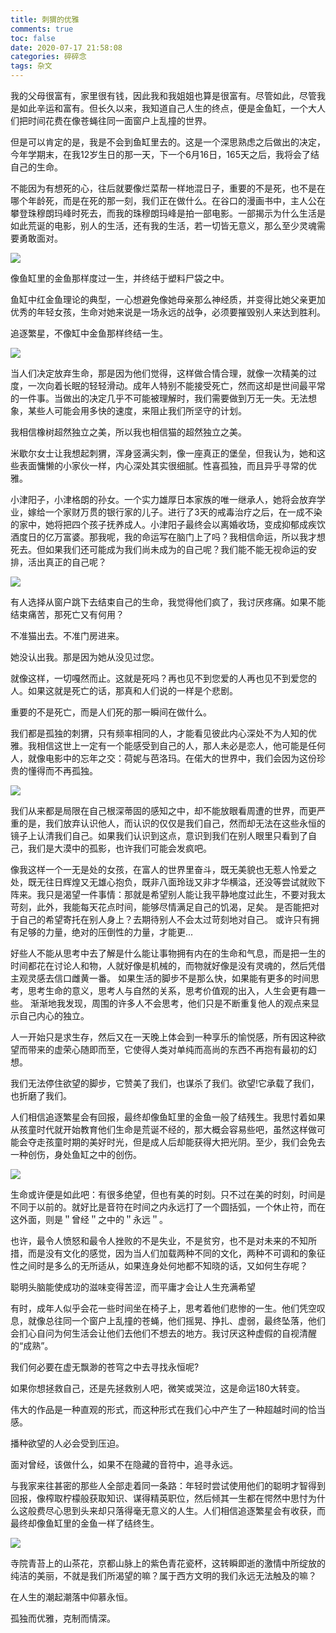 ```yaml
---
title: 刺猬的优雅
comments: true
toc: false
date: 2020-07-17 21:58:08
categories: 碎碎念
tags: 杂文
---
```


我的父母很富有，家里很有钱，因此我和我姐姐也算是很富有。尽管如此，尽管我是如此辛运和富有。但长久以来，我知道自己人生的终点，便是金鱼缸，一个大人们把时间花费在像苍蝇往同一面窗户上乱撞的世界。

<!-- more -->

但是可以肯定的是，我是不会到鱼缸里去的。这是一个深思熟虑之后做出的决定，今年学期末，在我12岁生日的那一天，下一个6月16日，165天之后，我将会了结自己的生命。

不能因为有想死的心，往后就要像烂菜帮一样地混日子，重要的不是死，也不是在哪个年龄死，而是在死的那一刻，我们正在做什么。在谷口的漫画书中，主人公在攀登珠穆朗玛峰时死去，而我的珠穆朗玛峰是拍一部电影。一部揭示为什么生活是如此荒诞的电影，别人的生活，还有我的生活，若一切皆无意义，那么至少灵魂需要勇敢面对。

![](https://img9.doubanio.com/view/photo/l/public/p489353764.webp)

像鱼缸里的金鱼那样度过一生，并终结于塑料尸袋之中。

鱼缸中红金鱼理论的典型，一心想避免像她母亲那么神经质，并变得比她父亲更加优秀的年轻女孩，生命对她来说是一场永远的战争，必须要摧毁别人来达到胜利。

追逐繁星，不像缸中金鱼那样终结一生。

![](https://img9.doubanio.com/view/photo/l/public/p2243147106.webp)

当人们决定放弃生命，那是因为他们觉得，这样做合情合理，就像一次精美的过度，一次向着长眠的轻轻滑动。成年人特别不能接受死亡，然而这却是世间最平常的一件事。当做出的决定几乎不可能被理解时，我们需要做到万无一失。无法想象，某些人可能会用多快的速度，来阻止我们所坚守的计划。

我相信橡树超然独立之美，所以我也相信猫的超然独立之美。

米歇尔女士让我想起刺猬，浑身竖满尖刺，像一座真正的堡垒，但我认为，她和这些表面慵懒的小家伙一样，内心深处其实很细腻。性喜孤独，而且异乎寻常的优雅。

小津阳子，小津格朗的孙女。一个实力雄厚日本家族的唯一继承人，她将会放弃学业，嫁给一个家财万贯的银行家的儿子。进行了3天的戒毒治疗之后，在一成不染的家中，她将把四个孩子抚养成人。小津阳子最终会以离婚收场，变成抑郁成疾饮酒度日的亿万富婆。那我呢，我的命运写在脑门上了吗？我相信命运，所以我才想死去。但如果我们还可能成为我们尚未成为的自己呢？我们能不能无视命运的安排，活出真正的自己呢？

![](https://img9.doubanio.com/view/photo/l/public/p2243145805.webp)

有人选择从窗户跳下去结束自己的生命，我觉得他们疯了，我讨厌疼痛。如果不能结束痛苦，那死亡又有何用？

不准猫出去。不准门房进来。

她没认出我。那是因为她从没见过您。

就像这样，一切嘎然而止。这就是死吗？再也见不到您爱的人再也见不到爱您的人。如果这就是死亡的话，那真和人们说的一样是个悲剧。

重要的不是死亡，而是人们死的那一瞬间在做什么。

我们都是孤独的刺猬，只有频率相同的人，才能看见彼此内心深处不为人知的优雅。我相信这世上一定有一个能感受到自己的人，那人未必是恋人，他可能是任何人，就像电影中的忘年之交：荷妮与芭洛玛。在偌大的世界中，我们会因为这份珍贵的懂得而不再孤独。

![](https://img9.doubanio.com/view/photo/l/public/p489351977.webp)

我们从来都是局限在自己根深蒂固的感知之中，却不能放眼看周遭的世界，而更严重的是，我们放弃认识他人，而认识的仅仅是我们自己，然而却无法在这些永恒的镜子上认清我们自己。如果我们认识到这点，意识到我们在别人眼里只看到了自己，我们是大漠中的孤影，也许我们可能会发疯吧。

像我这样一个一无是处的女孩，在富人的世界里奋斗，既无美貌也无惹人怜爱之处，既无往日辉煌又无雄心抱负，既非八面玲珑又非才华横溢，还没等尝试就败下阵来。我只是渴望一件事情：那就是希望别人能让我平静地度过此生，不要对我太苛刻，此外，我能每天花点时间，能够尽情满足自己的饥渴，足矣。 是否能把对于自己的希望寄托在别人身上？去期待别人不会太过苛刻地对自己。 或许只有拥有足够的力量，绝对的压倒性的力量，才能更...

好些人不能从思考中去了解是什么能让事物拥有内在的生命和气息，而是把一生的时间都花在讨论人和物，人就好像是机械的，而物就好像是没有灵魂的，然后凭借主观灵感去信口雌黄一番。 如果生活的脚步不是那么快，如果能有更多的时间思考，思考生命的意义，思考人与自然的关系，思考价值观的出入，人生会更有趣一些。 渐渐地我发现，周围的许多人不会思考，他们只是不断重复他人的观点来显示自己内心的独立。

人一开始只是求生存，然后又在一天晚上体会到一种享乐的愉悦感，所有因这种欲望而带来的虚荣心随即而至，它使得人类对单纯而高尚的东西不再抱有最初的幻想。

我们无法停住欲望的脚步，它赞美了我们，也谋杀了我们。欲望!它承载了我们，也折磨了我们。

人们相信追逐繁星会有回报，最终却像鱼缸里的金鱼一般了结残生。我思忖着如果从孩童时代就开始教育他们生命是荒诞不经的，那大概会容易些吧，虽然这样做可能会夺走孩童时期的美好时光，但是成人后却能获得大把光阴。至少，我们会免去一种创伤，身处鱼缸之中的创伤。

![](https://img9.doubanio.com/view/photo/l/public/p2243145475.webp)

生命或许便是如此吧：有很多绝望，但也有美的时刻。只不过在美的时刻，时间是不同于以前的。就好比是音符在时间之内永远打了一个圆括弧，一个休止符，而在这外面，则是＂曾经＂之中的＂永远＂。

也许，最令人愤怒和最令人挫败的不是失业，不是贫穷，也不是对未来的不知所措，而是没有文化的感觉，因为当人们加载两种不同的文化，两种不可调和的象征性之间时是多么的无所适从，如果连身处何地都不知晓的话，又如何生存呢？

聪明头脑能使成功的滋味变得苦涩，而平庸才会让人生充满希望

有时，成年人似乎会花一些时间坐在椅子上，思考着他们悲惨的一生。他们凭空叹息，就像总往同一个窗户上乱撞的苍蝇，他们摇晃、挣扎、虚弱，最终坠落，他们会扪心自问为何生活会让他们去他们不想去的地方。我讨厌这种虚假的自视清醒的“成熟”。

我们何必要在虚无飘渺的苍穹之中去寻找永恒呢?


如果你想拯救自己，还是先拯救别人吧，微笑或哭泣，这是命运180大转变。

伟大的作品是一种直观的形式，而这种形式在我们心中产生了一种超越时间的恰当感。

播种欲望的人必会受到压迫。

面对曾经，该做什么，如果不在隐藏的音符中，追寻永远。

与我家来往甚密的那些人全部走着同一条路：年轻时尝试使用他们的聪明才智得到回报，像榨取柠檬般获取知识、谋得精英职位，然后倾其一生都在愕然中思忖为什么这般费尽心思到头来却只落得毫无意义的人生。人们相信追逐繁星会有收获，而最终却像鱼缸里的金鱼一样了结终生。

![](https://img9.doubanio.com/view/photo/l/public/p2243145772.webp)

寺院青苔上的山茶花，京都山脉上的紫色青花瓷杯，这转瞬即逝的激情中所绽放的纯洁的美丽，不就是我们所渴望的嘛？属于西方文明的我们永远无法触及的嘛？

在人生的潮起潮落中仰慕永恒。

孤独而优雅，克制而情深。